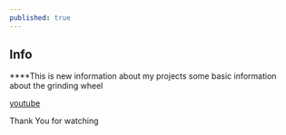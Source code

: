 ```yaml
---
published: true
---
```

## Info
****This is new information about my projects
some basic information about the grinding wheel

[youtube](https://www.youtube.com/watch?v=p9mMFsQu-NA)

Thank You for watching

